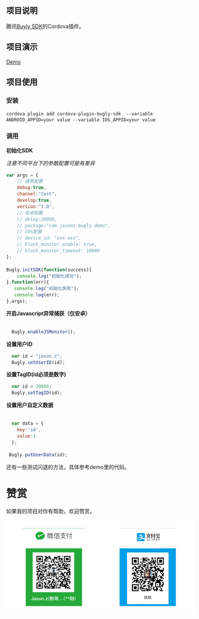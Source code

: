 ## 项目说明	

腾讯[Buyly SDK](https://bugly.qq.com/)的Cordova插件。



## 项目演示

[Demo](https://github.com/jasonz1987/ionic-bugly-sdk-demo)



## 项目使用

### 安装



```shell
cordova plugin add cordova-plugin-bugly-sdk  --variable ANDROID_APPID=your value --variable IOS_APPID=your value
```



### 调用



**初始化SDK**

*注意不同平台下的参数配置可能有差异*



```javascript
var args = {
    // 通用配置
    debug:true,
    channel:"test",
    develop:true,
    version:"1.0",
    // 安卓配置
    // delay:20000,
    // package:"com.jasonz.bugly.demo",
    // IOS配置
    // device_id: "xxx-xxx",
    // block_monitor_enable: true,
    // block_monitor_timeout: 10000
};

Bugly.initSDK(function(success){
	console.log("初始化成功");
},function(err){
   console.log("初始化失败");
   console.log(err);
},args);

```



**开启Javascript异常捕获（仅安卓）**



```javascript

  Bugly.enableJSMonitor();

```



**设置用户ID**



```javascript
  var id = "jason.z";
  Bugly.setUserID(id);

```



**设置TagID(id必须是数字)**



```javascript
  var id = 10086;
  Bugly.setTagID(id);

```



**设置用户自定义数据**




```javascript

  var data = {
    key:'id',
    value:1
  };

 Bugly.putUserData(id);

```



还有一些测试闪退的方法，具体参考demo里的代码。




# 赞赏

如果我的项目对你有帮助，欢迎赞赏。

![donate.png](donate.png)





